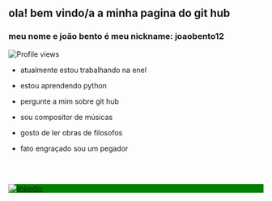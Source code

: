 ## ola! bem vindo/a a minha pagina do git hub 
### meu nome e joão bento é meu nickname: joaobento12

<p align="left"> <img src="https://komarev.com/ghpvc/?username=joaobento12&color=orenge" alt="Profile views"/> <p>


- atualmente estou trabalhando na enel 

- estou aprendendo python

- pergunte a mim sobre git hub

- sou compositor de músicas

- gosto de ler obras de filosofos

- fato engraçado sou um pegador 

<br><br> 

<p align="left" style="background:green">
<a href="https://www.linkedin.com/in/joao-bento-026b246" target="_blank">
	<img align="center" src="https://img.shields.io/badge/-joaobento12-05122A?style=flat&logo=linkedin" alt="linkedin"/>
</a>
</p> 





